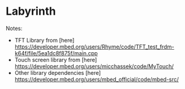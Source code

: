 # Labyrinth

Notes:
- TFT Library from [here] https://developer.mbed.org/users/Rhyme/code/TFT_test_frdm-k64f/file/5ea1dc8f875f/main.cpp
- Touch screen library from [here] https://developer.mbed.org/users/micchassek/code/MyTouch/
- Other library dependencies [here] https://developer.mbed.org/users/mbed_official/code/mbed-src/
